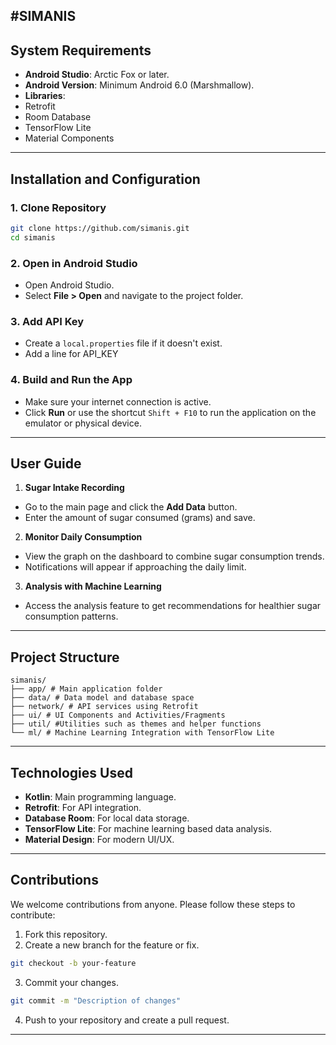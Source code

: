 #SIMANIS
---
## System Requirements
- **Android Studio**: Arctic Fox or later.
- **Android Version**: Minimum Android 6.0 (Marshmallow).
- **Libraries**:
- Retrofit
- Room Database
- TensorFlow Lite
- Material Components

---

## Installation and Configuration

### 1. Clone Repository
``` bash
git clone https://github.com/simanis.git
cd simanis
```

### 2. Open in Android Studio
- Open Android Studio.
- Select **File > Open** and navigate to the project folder.

### 3. Add API Key
- Create a `local.properties` file if it doesn't exist.
- Add a line for API_KEY

### 4. Build and Run the App
- Make sure your internet connection is active.
- Click **Run** or use the shortcut `Shift + F10` to run the application on the emulator or physical device.

---

## User Guide

1. **Sugar Intake Recording**
- Go to the main page and click the **Add Data** button.
- Enter the amount of sugar consumed (grams) and save.

2. **Monitor Daily Consumption**
- View the graph on the dashboard to combine sugar consumption trends.
- Notifications will appear if approaching the daily limit.

3. **Analysis with Machine Learning**
- Access the analysis feature to get recommendations for healthier sugar consumption patterns.

---

## Project Structure
```
simanis/
├── app/ # Main application folder
├── data/ # Data model and database space
├── network/ # API services using Retrofit
├── ui/ # UI Components and Activities/Fragments
├── util/ #Utilities such as themes and helper functions
└── ml/ # Machine Learning Integration with TensorFlow Lite
```

---

## Technologies Used
- **Kotlin**: Main programming language.
- **Retrofit**: For API integration.
- **Database Room**: For local data storage.
- **TensorFlow Lite**: For machine learning based data analysis.
- **Material Design**: For modern UI/UX.

---

## Contributions
We welcome contributions from anyone. Please follow these steps to contribute:

1. Fork this repository.
2. Create a new branch for the feature or fix.
``` bash
git checkout -b your-feature
```
3. Commit your changes.
``` bash
git commit -m "Description of changes"
```
4. Push to your repository and create a pull request.

---
